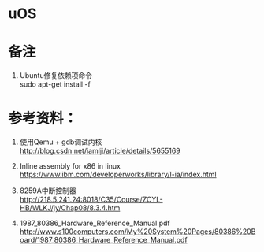 # uOS

# 备注
1. Ubuntu修复依赖项命令  
sudo apt-get install -f  

# 参考资料：  
1. 使用Qemu + gdb调试内核  
http://blog.csdn.net/iamljj/article/details/5655169  

2. Inline assembly for x86 in linux  
https://www.ibm.com/developerworks/library/l-ia/index.html  

3. 8259A中断控制器  
http://218.5.241.24:8018/C35/Course/ZCYL-HB/WLKJ/jy/Chap08/8.3.4.htm  

4. 1987_80386_Hardware_Reference_Manual.pdf  
http://www.s100computers.com/My%20System%20Pages/80386%20Board/1987_80386_Hardware_Reference_Manual.pdf



